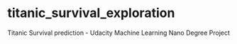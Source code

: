 # titanic_survival_exploration

Titanic Survival prediction - Udacity Machine Learning Nano Degree Project
